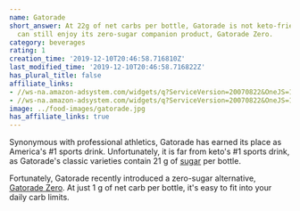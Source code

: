 ```yaml
---
name: Gatorade
short_answer: At 22g of net carbs per bottle, Gatorade is not keto-friendly, but you
  can still enjoy its zero-sugar companion product, Gatorade Zero.
category: beverages
rating: 1
creation_time: '2019-12-10T20:46:58.716810Z'
last_modified_time: '2019-12-10T20:46:58.716822Z'
has_plural_title: false
affiliate_links:
- //ws-na.amazon-adsystem.com/widgets/q?ServiceVersion=20070822&OneJS=1&Operation=GetAdHtml&MarketPlace=US&source=ss&ref=as_ss_li_til&ad_type=product_link&tracking_id=isitketo-20&language=en_US&marketplace=amazon&region=US&placement=B07MQNF2LL&asins=B07MQNF2LL&linkId=cdc6a746887f0a68a6f2f64a9feb23a7&show_border=true&link_opens_in_new_window=true
- //ws-na.amazon-adsystem.com/widgets/q?ServiceVersion=20070822&OneJS=1&Operation=GetAdHtml&MarketPlace=US&source=ss&ref=as_ss_li_til&ad_type=product_link&tracking_id=isitketo-20&language=en_US&marketplace=amazon&region=US&placement=B07MT61QNX&asins=B07MT61QNX&linkId=88430cd3f295e869fad21529b2a9ef1c&show_border=true&link_opens_in_new_window=true
image: ../food-images/gatorade.jpg
has_affiliate_links: true
---
```

Synonymous with professional athletics, Gatorade has earned its place as America's #1 sports drink. Unfortunately, it is far from keto's #1 sports drink, as Gatorade's classic varieties contain 21 g of [sugar](/sugar) per bottle.

Fortunately, Gatorade recently introduced a zero-sugar alternative, [Gatorade Zero](/gatorade-zero). At just 1 g of net carb per bottle, it's easy to fit into your daily carb limits.
